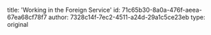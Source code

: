 title: 'Working in the Foreign Service'
id: 71c65b30-8a0a-476f-aeea-67ea68cf78f7
author: 7328c14f-7ec2-4511-a24d-29a1c5ce23eb
type: original
